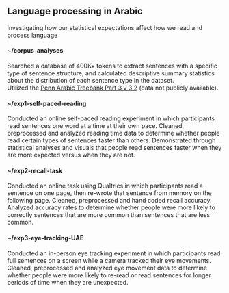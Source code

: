 ## Language processing in Arabic
Investigating how our statistical expectations affect how we read and process language

#### ~/corpus-analyses
Searched a database of 400K+ tokens to extract sentences with a specific type of sentence structure, and calculated descriptive summary statistics about the distribution of each sentence type in the dataset.\
Utilized the [Penn Arabic Treebank Part 3 v 3.2](https://catalog.ldc.upenn.edu/LDC2010T08) (data not publicly available).

#### ~/exp1-self-paced-reading
Conducted an online self-paced reading experiment in which participants read sentences one word at a time at their own pace. Cleaned, preprocessed and analyzed reading time data to determine whether people read certain types of sentences faster than others. Demonstrated through statistical analyses and visuals that people read sentences faster when they are more expected versus when they are not.

#### ~/exp2-recall-task
Conducted an online task using Qualtrics in which participants read a sentence on one page, then re-wrote that sentence from memory on the following page. Cleaned, preprocessed and hand coded recall accuracy. Analyzed accuracy rates to determine whether people were more likely to correctly sentences that are more common than sentences that are less common.

#### ~/exp3-eye-tracking-UAE
Conducted an in-person eye tracking experiment in which participants read full sentences on a screen while a camera tracked their eye movements. Cleaned, preprocessed and analyzed eye movement data to determine whether people were more likely to re-read or read sentences for longer periods of time when they are unexpected. 